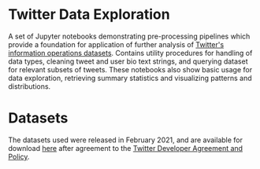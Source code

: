 # Twitter Data Exploration

A set of Jupyter notebooks demonstrating pre-processing pipelines which provide a foundation for application of further analysis of [Twitter's information operations datasets](https://transparency.twitter.com/en/reports/information-operations.html). Contains utility procedures for handling of data types, cleaning tweet and user bio text strings, and querying dataset for relevant subsets of tweets. These notebooks also show basic usage for data exploration, retrieving summary statistics and visualizing patterns and distributions.

# Datasets

The datasets used were released in February 2021, and are available for download [here](https://transparency.twitter.com/en/reports/information-operations.html) after agreement to the [Twitter Developer Agreement and Policy](https://t.co/devpolicy).

